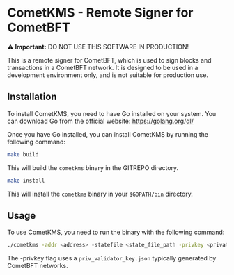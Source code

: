 # CometKMS - Remote Signer for CometBFT

**⚠️ Important:** DO NOT USE THIS SOFTWARE IN PRODUCTION!

This is a remote signer for CometBFT, which is used to sign blocks and transactions in a CometBFT network.
It is designed to be used in a development environment only, and is not suitable for production use.

## Installation

To install CometKMS, you need to have Go installed on your system. You can download Go from the official website: https://golang.org/dl/

Once you have Go installed, you can install CometKMS by running the following command:

```bash
make build
```

This will build the `cometkms` binary in the GITREPO directory.

```bash
make install
```

This will install the `cometkms` binary in your `$GOPATH/bin` directory.

## Usage

To use CometKMS, you need to run the binary with the following command:

```bash
./cometkms -addr <address> -statefile <state_file_path -privkey <private_key_path>
```

The -privkey flag uses a `priv_validator_key.json` typically generated by CometBFT networks.
